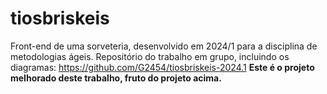 # tiosbriskeis
Front-end de uma sorveteria, desenvolvido em 2024/1 para a disciplina de metodologias ágeis.
Repositório do trabalho em grupo, incluindo os diagramas: https://github.com/G2454/tiosbriskeis-2024.1
**Este é o projeto melhorado deste trabalho, fruto do projeto acima.**

